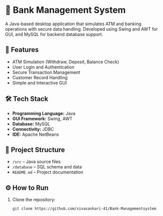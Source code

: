 

# 🏦 Bank Management System

A Java-based desktop application that simulates ATM and banking operations with secure data handling. Developed using Swing and AWT for GUI, and MySQL for backend database support.

## 🚀 Features

- ATM Simulation (Withdraw, Deposit, Balance Check)
- User Login and Authentication
- Secure Transaction Management
- Customer Record Handling
- Simple and Interactive GUI

## 🛠️ Tech Stack

- **Programming Language:** Java
- **GUI Framework:** Swing, AWT
- **Database:** MySQL
- **Connectivity:** JDBC
- **IDE:** Apache NetBeans

## 📁 Project Structure

- `/src` – Java source files
- `/database` – SQL schema and data
- `README.md` – Project documentation

## ⚙️ How to Run

1. Clone the repository:
   ```bash
   git clone https://github.com/sivasankari-41/Bank-Managementsystem
